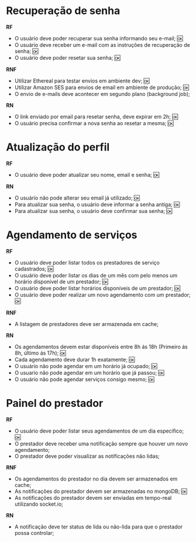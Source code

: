 # Recuperação de senha

**RF** 

- O usuário deve poder recuperar sua senha informando seu e-mail; 🆗
- O usuário deve receber um e-mail com as instruções de recuperação de senha; 🆗
- O usuário deve poder resetar sua senha; 🆗

**RNF**

- Utilizar Ethereal para testar envios em ambiente dev; 🆗
- Utilizar Amazon SES para envios de email em ambiente de produção; 🆗
- O envio de e-mails deve acontecer em segundo plano (background job);

**RN**

- O link enviado por email para resetar senha, deve expirar em 2h; 🆗
- O usuário precisa confirmar a nova senha ao resetar a mesma; 🆗

# Atualização do perfil

**RF**

- O usuário deve poder atualizar seu nome, email e senha; 🆗

**RN**

- O usuário não pode alterar seu email já utilizado; 🆗
- Para atualizar sua senha, o usuário deve informar a senha antiga; 🆗
- Para atualizar sua senha, o usuário deve confirmar sua senha; 🆗

# Agendamento de serviços

**RF**

- O usuário deve poder listar todos os prestadores de serviço cadastrados; 🆗
- O usuário deve poder listar os dias de um mês com pelo menos um horário disponível de um prestador; 🆗
- O usuário deve poder listar horários disponíveis de um prestador; 🆗
- O usuário deve poder realizar um novo agendamento com um prestador; 🆗

**RNF**

- A listagem de prestadores deve ser armazenada em cache;

**RN**

- Os agendamentos devem estar disponíveis entre 8h ás 18h (Primeiro ás 8h, último ás 17h); 🆗
- Cada agendamento deve durar 1h exatamente; 🆗
- O usuário não pode agendar em um horário já ocupado; 🆗
- O usuario não pode agendar em um horário que já passou; 🆗
- O usuário não pode agendar serviços consigo mesmo; 🆗

# Painel do prestador

**RF**

- O usuário deve poder listar seus agendamentos de um dia especifico; 🆗
- O prestador deve receber uma notificação sempre que houver um novo agendamento;
- O prestador deve poder visualizar as notificações não lidas;

**RNF**

- Os agendamentos do prestador no dia devem ser armazenados em cache;
- As notificações do prestador devem ser armazenadas no mongoDB; 🆗
- As notificações do prestador devem  ser enviadas em tempo-real utilizando socket.io;

**RN**

- A notificação deve ter status de lida ou não-lida para que o prestador possa controlar;
